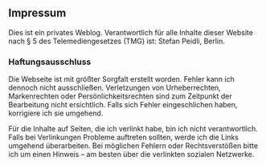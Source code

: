 ## Impressum
Dies ist ein privates Weblog. Verantwortlich für alle Inhalte dieser Website nach § 5 des Telemediengesetzes (TMG) ist: Stefan Peidli, Berlin.

### Haftungsausschluss
Die Webseite ist mit größter Sorgfalt erstellt worden. Fehler kann ich dennoch nicht ausschließen. Verletzungen von Urheberrechten, Markenrechten oder Persönlichkeitsrechten sind zum Zeitpunkt der Bearbeitung nicht ersichtlich. Falls sich Fehler eingeschlichen haben, korrigiere ich sie umgehend.

Für die Inhalte auf Seiten, die ich verlinkt habe, bin ich nicht verantwortlich. Falls bei Verlinkungen Probleme auftreten sollten, werde ich die Links umgehend überarbeiten. Bei möglichen Fehlern oder Rechtsverstößen bitte ich um einen Hinweis – am besten über die verlinkten sozialen Netzwerke.
